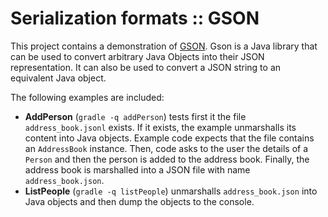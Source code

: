 # Serialization formats :: GSON
This project contains a demonstration of [GSON](https://code.google.com/p/google-gson/). Gson is a Java library that can be used to convert arbitrary Java Objects into their JSON representation. It can also be used to convert a JSON string to an equivalent Java object.

The following examples are included:
* __AddPerson__ (```gradle -q addPerson```) tests first it the file ```address_book.jsonl``` exists. If it exists, the example unmarshalls its content into Java objects. Example code expects that the file contains an ```AddressBook``` instance. Then, code asks to the user the details of a ```Person``` and then the person is added to the address book. Finally, the address book is marshalled into a JSON file with name ```address_book.json```.
* __ListPeople__ (```gradle -q listPeople```) unmarshalls ```address_book.json``` into Java objects and then dump the objects to the console.
